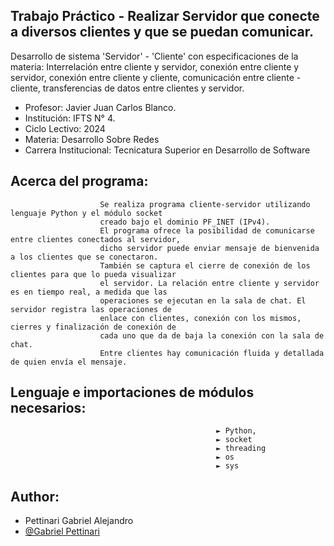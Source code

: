
## Trabajo Práctico - Realizar Servidor que conecte a diversos clientes y que se puedan comunicar.

Desarrollo de sistema 'Servidor' - 'Cliente' con especificaciones de la materia:
                                    Interrelación entre cliente y servidor,
                                    conexión entre cliente y servidor,
                                    conexión entre cliente y cliente,
                                    comunicación entre cliente - cliente,
                                    transferencias de datos entre clientes y servidor.           

- Profesor: Javier Juan Carlos Blanco.
- Institución: IFTS N° 4.
- Ciclo Lectivo: 2024
- Materia: Desarrollo Sobre Redes
- Carrera Institucional: Tecnicatura Superior en Desarrollo de Software

## Acerca del programa:
                        Se realiza programa cliente-servidor utilizando lenguaje Python y el módulo socket
                        creado bajo el dominio PF_INET (IPv4). 
                        El programa ofrece la posibilidad de comunicarse entre clientes conectados al servidor, 
                        dicho servidor puede enviar mensaje de bienvenida a los clientes que se conectaron. 
                        También se captura el cierre de conexión de los clientes para que lo pueda visualizar 
                        el servidor. La relación entre cliente y servidor es en tiempo real, a medida que las 
                        operaciones se ejecutan en la sala de chat. El servidor registra las operaciones de 
                        enlace con clientes, conexión con los mismos, cierres y finalización de conexión de 
                        cada uno que da de baja la conexión con la sala de chat. 
                        Entre clientes hay comunicación fluida y detallada de quien envía el mensaje.
                        
## Lenguaje e importaciones de módulos necesarios:
                                                  ► Python, 
                                                  ► socket
                                                  ► threading
                                                  ► os
                                                  ► sys
                        
## Author:

- Pettinari Gabriel Alejandro
- [@Gabriel Pettinari](https://github.com/GabrielPetty)



